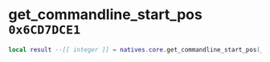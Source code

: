 # get_commandline_start_pos `0x6CD7DCE1`

```lua
local result --[[ integer ]] = natives.core.get_commandline_start_pos(_unk0 --[[ integer ]], _unk1 --[[ integer ]])
```